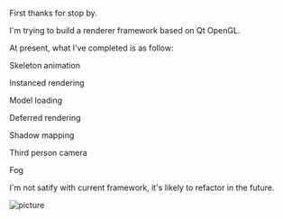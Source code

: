 First thanks for stop by.

I'm trying to build a renderer framework based on Qt OpenGL. 

At present, what I've completed is as follow:

Skeleton animation

Instanced rendering

Model loading

Deferred rendering

Shadow mapping

Third person camera

Fog

I'm not satify with current framework, it's likely to refactor in the future. 

![picture](https://github.com/ZeusYang/Zeus3D/blob/master/screenshot/1.png)
